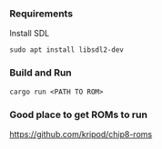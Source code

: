 ### Requirements 
Install SDL

`sudo apt install libsdl2-dev`

### Build and Run
`cargo run <PATH TO ROM>`

### Good place to get ROMs to run
https://github.com/kripod/chip8-roms